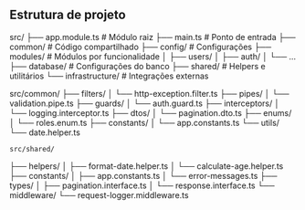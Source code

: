## Estrutura de projeto
src/
├── app.module.ts          # Módulo raiz
├── main.ts                # Ponto de entrada
├── common/                # Código compartilhado
├── config/                # Configurações
├── modules/               # Módulos por funcionalidade
│   ├── users/
│   ├── auth/
│   └── ...
├── database/              # Configurações do banco
├── shared/                # Helpers e utilitários
└── infrastructure/        # Integrações externas

src/common/
├── filters/
│   └── http-exception.filter.ts
├── pipes/
│   └── validation.pipe.ts
├── guards/
│   └── auth.guard.ts
├── interceptors/
│   └── logging.interceptor.ts
├── dtos/
│   └── pagination.dto.ts
├── enums/
│   └── roles.enum.ts
├── constants/
│   └── app.constants.ts
└── utils/
    └── date.helper.ts

    src/shared/
├── helpers/
│   ├── format-date.helper.ts
│   └── calculate-age.helper.ts
├── constants/
│   ├── app.constants.ts
│   └── error-messages.ts
├── types/
│   ├── pagination.interface.ts
│   └── response.interface.ts
└── middleware/
    └── request-logger.middleware.ts